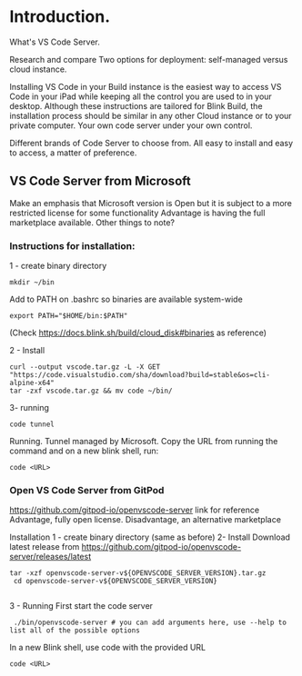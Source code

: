 # Introduction. 
What's VS Code Server. 

Research and compare Two options for deployment: self-managed versus cloud instance. 

Installing VS Code in your Build instance is the easiest way to access VS Code in your iPad while keeping all the control you are used to in your desktop. Although these instructions are tailored for Blink Build, the installation process should be similar in any other Cloud instance or to your private computer. Your own code server under your own control.

Different brands of Code Server to choose from. All easy to install and easy to access, a matter of preference.

## VS Code Server from Microsoft
Make an emphasis that Microsoft version is Open but it is subject to a more restricted license for some functionality
Advantage is having the full marketplace available.
Other things to note?

### Instructions for installation:
1 - create binary directory
```
mkdir ~/bin
```
Add to PATH on .bashrc so binaries are available system-wide
```
export PATH="$HOME/bin:$PATH"
```
(Check https://docs.blink.sh/build/cloud_disk#binaries as reference)

2 - Install
```
curl --output vscode.tar.gz -L -X GET "https://code.visualstudio.com/sha/download?build=stable&os=cli-alpine-x64"
tar -zxf vscode.tar.gz && mv code ~/bin/
```
3- running
```
code tunnel
```
Running. Tunnel managed by Microsoft. Copy the URL from running the command and on a new blink shell, run:
```
code <URL>
```

### Open VS Code Server from GitPod
https://github.com/gitpod-io/openvscode-server link for reference
Advantage, fully open license. 
Disadvantage, an alternative marketplace

Installation
1 - create binary directory (same as before)
2- Install 
Download latest release from https://github.com/gitpod-io/openvscode-server/releases/latest 
```
tar -xzf openvscode-server-v${OPENVSCODE_SERVER_VERSION}.tar.gz
 cd openvscode-server-v${OPENVSCODE_SERVER_VERSION}
 
```
3 - Running
First start the code server
```
 ./bin/openvscode-server # you can add arguments here, use --help to list all of the possible options
```
In a new Blink shell, use code with the provided URL
```
code <URL>
```

